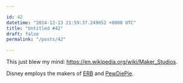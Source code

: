 ```yaml
---

id: 42
datetime: "2014-12-13 21:59:37.249652 +0000 UTC"
title: "Untitled #42"
draft: false
permalink: "/posts/42"

---
```


This just blew my mind: https://en.wikipedia.org/wiki/Maker_Studios.

Disney employs the makers of [ERB](http://www.epicrapbattlesofhistory.com/) and [PewDiePie](https://en.wikipedia.org/wiki/PewDiePie).
